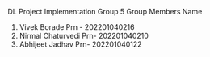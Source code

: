 DL Project Implementation 
Group 5
Group Members Name
1) Vivek Borade Prn - 202201040216 
2) Nirmal Chaturvedi Prn- 202201040210 
3) Abhijeet Jadhav Prn- 202201040122
